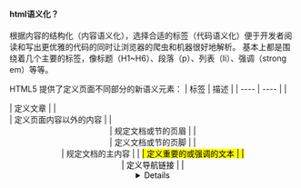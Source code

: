 #### html语义化？
根据内容的结构化（内容语义化），选择合适的标签（代码语义化）便于开发者阅读和写出更优雅的代码的同时让浏览器的爬虫和机器很好地解析。
基本上都是围绕着几个主要的标签，像标题（H1~H6）、段落（p）、列表（li）、强调（strong em）等等。

HTML5 提供了定义页面不同部分的新语义元素：
| 标签 | 描述 |
| ---- | ---- |
| <article> | 定义文章 |
| <aside> | 定义页面内容以外的内容 |
| <header> | 规定文档或节的页眉 |
| <footer> | 定义文档或节的页脚 |
| <main> | 规定文档的主内容 |
| <mark> | 定义重要的或强调的文本 |
| <nav> | 定义导航链接 |
| <details> | 定义用户能够查看或隐藏的额外细节 |
| <section> | 义文档的某个区域（如：章节、页眉、页脚或者文档的其他区域） |
| <summary> | 定义 <details> 元素的可见标题 |
| <time> | 定义日期/时间 |
| <figure> | 规定自包含内容，比如图示、图表、照片、代码清单等 |
| <figcaption> | 定义 <figure> 元素的标题 |

好处：
1. 提高代码可读性；
2. 便于搜索引擎解析

#### 块状元素&内联元素
块状元素(display:block/table的元素)：div,h1,h2,ul,ol,table,p（特点：块级元素可以独占一行）
内联元素（inline-block/inline的元素：span,img,input,button (特点：不可以独占一行)